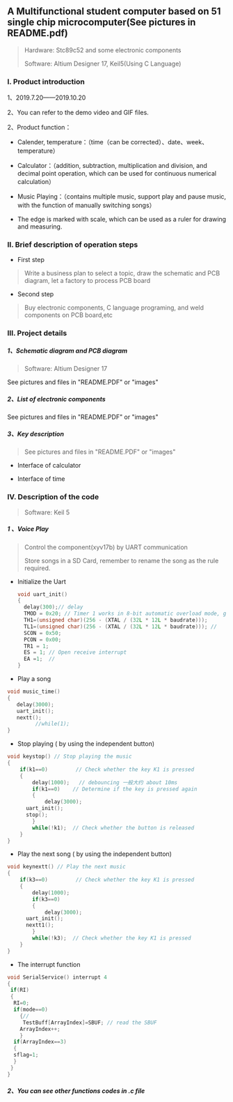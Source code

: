 

## A Multifunctional student computer based on 51 single chip microcomputer(See pictures in README.pdf)

> Hardware: Stc89c52 and some electronic components
>
> Software: Altium Designer 17, Keil5(Using C Language)



### Ⅰ. Product introduction

1、2019.7.20——2019.10.20

2、You can refer to the demo video and GIF files.

2、Product function：

- Calender, temperature：（time（can be corrected）、date、week、temperature）

- Calculator：（addition, subtraction, multiplication and division, and decimal point operation, which can be used for continuous numerical calculation）

- Music Playing：（contains multiple music, support play and pause music, with the function of manually switching songs）

- The edge is marked with scale, which can be used as a ruler for drawing and measuring.

### Ⅱ. Brief description of operation steps

- First step

> Write a business plan to select a topic, draw the schematic and PCB diagram, let a factory to process PCB board

- Second step

> Buy electronic components, C language programing, and weld components on PCB board,etc 

### Ⅲ. Project details

##### 1、Schematic diagram and PCB diagram

> Software: Altium Designer 17
>

See pictures and files in "README.PDF" or "images"

##### 2、List of electronic components

See pictures and files in "README.PDF" or "images"

##### 3、Key description

> See pictures and files in "README.PDF" or "images"

- Interface of calculator



- Interface of time



### Ⅳ. Description of the code

> Software: Keil 5

##### 1 、Voice Play

> Control the component(xyv17b) by UART communication
>
> Store songs in a SD Card, remember to rename the song as the rule required.

- Initialize the Uart

  ```c
  void uart_init()
  {
    delay(300);// delay 
  	TMOD = 0x20; // Timer 1 works in 8-bit automatic overload mode, generate baud rates
  	TH1=(unsigned char)(256 - (XTAL / (32L * 12L * baudrate)));
  	TL1=(unsigned char)(256 - (XTAL / (32L * 12L * baudrate))); // 
  	SCON = 0x50;
  	PCON = 0x00;
  	TR1 = 1;
  	ES = 1; // Open receive interrupt
  	EA =1;  // 
  } 
  ```

- Play a song

```c
void music_time()
{
   delay(3000);
   uart_init();
   nextt();
		 //while(1);
} 
```

- Stop playing ( by using the independent button)

```c
void keystop() // Stop playing the music
{
	if(k1==0)		  // Check whether the key K1 is pressed
	{	
		delay(1000);   // debouncing 一般大约 about 10ms
		if(k1==0)	 // Determine if the key is pressed again
		{
			delay(3000);
      uart_init();
      stop();   			
		}
		while(!k1);	 // Check whether the button is released
	}		
}
```

- Play the next song ( by using the independent button)

```c
void keynextt() // Play the next music
{
	if(k3==0)		  // Check whether the key K1 is pressed
	{	
		delay(1000);   
		if(k3==0)	 
		{
			delay(3000);
      uart_init();
      nextt1();   			
		}
		while(!k3);	 // Check whether the key K1 is pressed
	}		
}
```

- The interrupt function

```c
void SerialService() interrupt 4 
{ 
 if(RI) 
 { 
  RI=0; 
  if(mode==0)
    {//
     TestBuff[ArrayIndex]=SBUF; // read the SBUF
    ArrayIndex++; 
    } 
  if(ArrayIndex==3)
  {
  sflag=1;
  }
 } 
}
```

##### 2、You can see other functions codes in .c file
